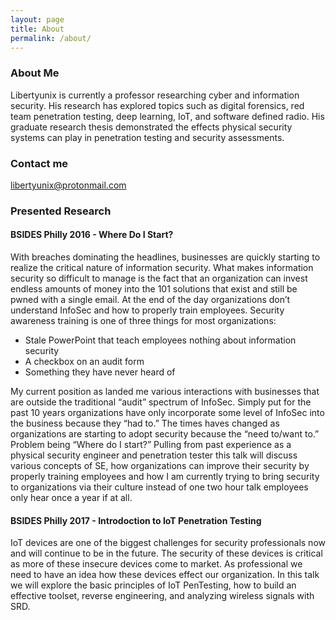 ```yaml
---
layout: page
title: About
permalink: /about/
---
```

### About Me

Libertyunix is currently a professor researching cyber and information security. His research has explored topics such as digital forensics, red team penetration testing, deep learning, IoT, and software defined radio. His graduate research thesis demonstrated the effects physical security systems can play in penetration testing and security assessments.

### Contact me

[libertyunix@protonmail.com](mailto:libertyunix@protonmail.com)

### Presented Research

#### BSIDES Philly 2016 - Where Do I Start?

With breaches dominating the headlines, businesses are quickly starting to realize the critical nature of information security. What makes information security so difficult to manage is the fact that an organization can invest endless amounts of money into the 101 solutions that exist and still be pwned with a single email. At the end of the day organizations don’t understand InfoSec and how to properly train employees. Security awareness training is one of three things for most organizations:
- Stale PowerPoint that teach employees nothing about information security
- A checkbox on an audit form  
- Something they have never heard of 

My current position as landed me various interactions with businesses that are outside the traditional “audit” spectrum of InfoSec. Simply put for the past 10 years organizations have only incorporate some level of InfoSec into the business because they “had to.” The times haves changed as organizations are starting to adopt security because the “need to/want to.” Problem being “Where do I start?” Pulling from past experience as a physical security engineer and penetration tester this talk will discuss various concepts of SE, how organizations can improve their security by properly training employees and how I am currently trying to bring security to organizations via their culture instead of one two hour talk employees only hear once a year if at all.


[Watch Talk here]: (https://www.irongeek.com/i.php?page=videos/bsidesphilly2016/cj07-where-do-i-start-charles-sgrillo-ii)

#### BSIDES Philly 2017 - Introdoction to IoT Penetration Testing

IoT devices are one of the biggest challenges for security professionals now and will continue to be in the future. The security of these devices is critical as more of these insecure devices come to market. As professional we need to have an idea how these devices effect our organization. In this talk we will explore the basic principles of IoT PenTesting, how to build an effective toolset, reverse engineering, and analyzing wireless signals with SRD.

[Watch Talk here]: (https://www.irongeek.com/i.php?page=videos/bsidesphilly2017/bsidesphilly-cg04-iot-devices-are-one-of-the-biggest-challenges-charles-libertyunix-sgrillo)
